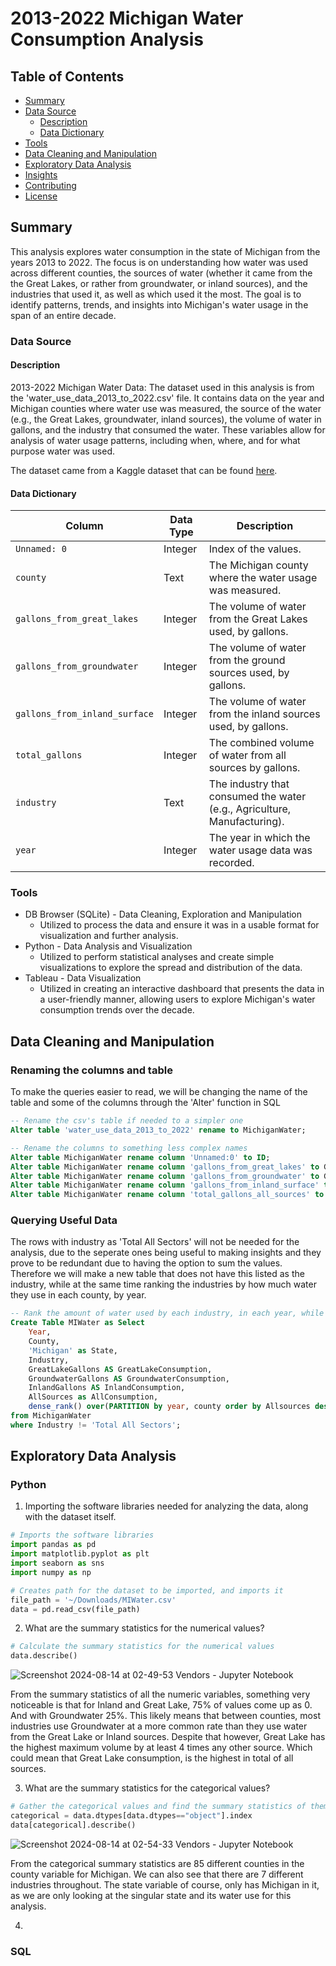 # 2013-2022 Michigan Water Consumption Analysis

## Table of Contents
- [Summary](#Summary)
- [Data Source](#Data-Source)
  - [Description](#Description)
  - [Data Dictionary](#Data-Dictionary)
- [Tools](#Tools)
- [Data Cleaning and Manipulation](#data-cleaning-and-manipulation)
- [Exploratory Data Analysis](#exploratory-data-analysis)
- [Insights](#insights)
- [Contributing](#contributing)
- [License](#license)


## Summary
This analysis explores water consumption in the state of Michigan from the years 2013 to 2022. The focus is on understanding how water was used across different counties, the sources of water (whether it came from the the Great Lakes, or rather from groundwater, or inland sources), and the industries that used it, as well as which used it the most. The goal is to identify patterns, trends, and insights into Michigan's water usage in the span of an entire decade.

### Data Source

#### Description

2013-2022 Michigan Water Data: The dataset used in this analysis is from the 'water_use_data_2013_to_2022.csv' file. It contains data on the year and Michigan counties where water use was measured, the source of the water (e.g., the Great Lakes, groundwater, inland sources), the volume of water in gallons, and the industry that consumed the water. These variables allow for analysis of water usage patterns, including when, where, and for what purpose water was used.

The dataset came from a Kaggle dataset that can be found [here](https://www.kaggle.com/datasets/oleksiimartusiuk/michigan-water-use-data-2013-to-2022).

#### Data Dictionary

| Column       | Data Type       | Description                                                                      |
|-------------------|-------------|-----------------------------------------------------------------------------|
| `Unnamed: 0`      | Integer     | Index of the values.                        |
| `county`          | Text        | The Michigan county where the water usage was measured.                     |
| `gallons_from_great_lakes`      | Integer     | The volume of water from the Great Lakes used, by gallons.    |
| `gallons_from_groundwater`      | Integer     | The volume of water from the ground sources used, by gallons. |
| `gallons_from_inland_surface`   | Integer     | The volume of water from the inland sources used, by gallons. |
| `total_gallons`            | Integer     | The combined volume of water from all sources by gallons.          |
| `industry`        | Text        | The industry that consumed the water (e.g., Agriculture, Manufacturing).    |
| `year`            | Integer     | The year in which the water usage data was recorded.                        |

### Tools

- DB Browser (SQLite) - Data Cleaning, Exploration and Manipulation
  - Utilized to process the data and ensure it was in a usable format for visualization and further analysis.
- Python - Data Analysis and Visualization
  - Utilized to perform statistical analyses and create simple visualizations to explore the spread and distribution of the data.
- Tableau - Data Visualization
  - Utilized in creating an interactive dashboard that presents the data in a user-friendly manner, allowing users to explore Michigan's water consumption trends over the decade.
 

## Data Cleaning and Manipulation

### Renaming the columns and table

To make the queries easier to read, we will be changing the name of the table and some of the columns through the 'Alter' function in SQL

```sql
-- Rename the csv's table if needed to a simpler one
Alter table 'water_use_data_2013_to_2022' rename to MichiganWater;

-- Rename the columns to something less complex names
Alter table MichiganWater rename column 'Unnamed:0' to ID;
Alter table MichiganWater rename column 'gallons_from_great_lakes' to GreatLakeGallons;
Alter table MichiganWater rename column 'gallons_from_groundwater' to GroundwaterGallons;
Alter table MichiganWater rename column 'gallons_from_inland_surface' to InlandGallons;
Alter table MichiganWater rename column 'total_gallons_all_sources' to AllSources;
```

### Querying Useful Data

The rows with industry as 'Total All Sectors' will not be needed for the analysis, due to the seperate ones being useful to making insights and they prove to be redundant due to having the option to sum the values. Therefore we will make a new table that does not have this listed as the industry, while at the same time ranking the industries by how much water they use in each county, by year.


```sql
-- Rank the amount of water used by each industry, in each year, while also figuring how much water from each source was used
Create Table MIWater as Select 
	Year, 
	County,
	'Michigan' as State,
	Industry,
	GreatLakeGallons AS GreatLakeConsumption, 
	GroundwaterGallons AS GroundwaterConsumption, 
	InlandGallons AS InlandConsumption, 
	AllSources as AllConsumption,
	dense_rank() over(PARTITION by year, county order by Allsources desc) as 'Industry Rank'
from MichiganWater
where Industry != 'Total All Sectors';
```

## Exploratory Data Analysis
### Python

1. Importing the software libraries needed for analyzing the data, along with the dataset itself.

```py
# Imports the software libraries
import pandas as pd
import matplotlib.pyplot as plt
import seaborn as sns
import numpy as np

# Creates path for the dataset to be imported, and imports it
file_path = '~/Downloads/MIWater.csv'
data = pd.read_csv(file_path)
```


2. What are the summary statistics for the numerical values?
```py
# Calculate the summary statistics for the numerical values
data.describe()
```

![Screenshot 2024-08-14 at 02-49-53 Vendors - Jupyter Notebook](https://github.com/user-attachments/assets/0a3900f0-f375-4db9-a190-5d4e6cacca5c)


From the summary statistics of all the numeric variables, something very noticeable is that for Inland and Great Lake, 75% of values come up as 0. And with Groundwater 25%. This likely means that between counties, most industries use Groundwater at a more common rate than they use water from the Great Lake or Inland sources. Despite that however, Great Lake has the highest maximum volume by at least 4 times any other source. Which could mean that Great Lake consumption, is the highest in total of all sources.




3. What are the summary statistics for the categorical values?
```py
# Gather the categorical values and find the summary statistics of them
categorical = data.dtypes[data.dtypes=="object"].index
data[categorical].describe()
```





![Screenshot 2024-08-14 at 02-54-33 Vendors - Jupyter Notebook](https://github.com/user-attachments/assets/8da1fd1b-2ec3-49d0-9684-50602f1f514f)



From the categorical summary statistics are 85 different counties in the county variable for Michigan. We can also see that there are 7 different industries throughout. The state variable of course, only has Michigan in it, as we are only looking at the singular state and its water use for this analysis.


4. 




### SQL


